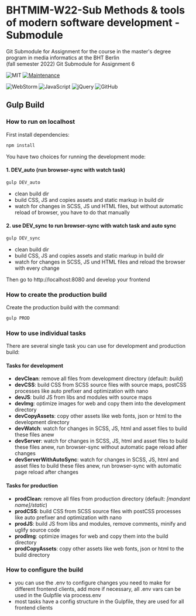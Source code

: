 # BHTMIM-W22-Sub Methods &amp; tools of modern software development - Submodule
[comment]: <> (description)
Git Submodule for Assignment for the course in the master's degree program in media informatics at the BHT Berlin  
(fall semester 2022)
Git Submodule for Assignment 6 

[comment]: <> (badges)
![MIT](https://img.shields.io/github/license/JayDeeDee/BHTMIM-W22-Sub??style=flat-square&logo=appveyor)
[![Maintenance](https://img.shields.io/badge/Maintained%3F-yes-green.svg??style=flat-square&logo=appveyor)](https://GitHub.com/JayDeeDee/BHTMIM-W22/graphs/commit-activity)

![WebStorm](https://img.shields.io/badge/webstorm-143??style=flat-square&logo=appveyor&logo=webstorm&logoColor=white&color=black)
![JavaScript](https://img.shields.io/badge/javascript-%23323330.svg??style=flat-square&logo=appveyor&logo=javascript&logoColor=%23F7DF1E)
![jQuery](https://img.shields.io/badge/jquery-%230769AD.svg??style=flat-square&logo=appveyor&logo=jquery&logoColor=white)
![GitHub](https://img.shields.io/badge/github-%23121011.svg??style=flat-square&logo=appveyor&logo=github&logoColor=white)

[comment]: <> (content)

## Gulp Build

### How to run on localhost
First install dependencies:
```sh
npm install
```
You have two choices for running the development mode:
#### 1. DEV_auto (run browser-sync with watch task)
```sh
gulp DEV_auto
```
* clean build dir
* build CSS, JS and copies assets and static markup in build dir
* watch for changes in SCSS, JS und HTML files, but without automatic reload of browser, you have to do that manually
#### 2. use DEV_sync to run browser-sync with watch task and auto sync
```sh
gulp DEV_sync
```
* clean build dir
* build CSS, JS and copies assets and static markup in build dir
* watch for changes in SCSS, JS und HTML files and reload the browser with every change

Then go to http://localhost:8080 and develop your frontend

### How to create the production build
Create the production build with the command:
```sh
gulp PROD
```

### How to use individual tasks
There are several single task you can use for development and production build:

#### Tasks for development
* **devClean**: remove all files from development directory (default: _build_)
* **devCSS**: build CSS from SCSS source files with source maps, postCSS processes like auto prefixer and optimization with nano
* **devJS**: build JS from libs and modules with source maps 
* **devImg**: optimize images for web and copy them into the development directory
* **devCopyAssets**: copy other assets like web fonts, json or html to the development directory 
* **devWatch**: watch for changes in SCSS, JS, html and asset files to build these files anew
* **devServer**: watch for changes in SCSS, JS, html and asset files to build these files anew, run browser-sync without automatic page reload after changes
* **devServerWithAutoSync**: watch for changes in SCSS, JS, html and asset files to build these files anew, run browser-sync with automatic page reload after changes

#### Tasks for production 
* **prodClean**: remove all files from production directory (default: _[mandant name]/static_)
* **prodCSS**: build CSS from SCSS source files with postCSS processes like auto prefixer and optimization with nano
* **prodJS**: build JS from libs and modules, remove comments, minify and uglify source code
* **prodImg**: optimize images for web and copy them into the build directory
* **prodCopyAssets**: copy other assets like web fonts, json or html to the build directory

### How to configure the build
* you can use the .env to configure changes you need to make for different frontend clients, add more if necessary, all .env vars can be used in the Gulpfile via process.env
* most tasks have a config structure in the Gulpfile, they are used for all frontend clients

